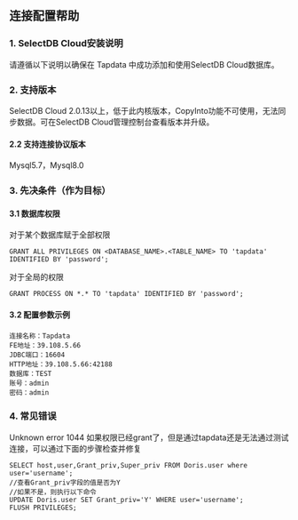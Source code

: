 ## **连接配置帮助**

### **1. SelectDB Cloud安装说明**

请遵循以下说明以确保在 Tapdata 中成功添加和使用SelectDB Cloud数据库。

### **2. 支持版本**
SelectDB Cloud 2.0.13以上，低于此内核版本，CopyInto功能不可使用，无法同步数据。可在SelectDB Cloud管理控制台查看版本并升级。
#### **2.2 支持连接协议版本**
Mysql5.7，Mysql8.0

###  **3. 先决条件（作为目标）**
#### **3.1 数据库权限**
对于某个数据库赋于全部权限
```
GRANT ALL PRIVILEGES ON <DATABASE_NAME>.<TABLE_NAME> TO 'tapdata' IDENTIFIED BY 'password';
```
对于全局的权限
```
GRANT PROCESS ON *.* TO 'tapdata' IDENTIFIED BY 'password';
```

#### **3.2 配置参数示例**
```
连接名称：Tapdata
FE地址：39.108.5.66
JDBC端口：16604
HTTP地址：39.108.5.66:42188
数据库：TEST
账号：admin
密码：admin
```
###  **4. 常见错误**

Unknown error 1044
如果权限已经grant了，但是通过tapdata还是无法通过测试连接，可以通过下面的步骤检查并修复
```
SELECT host,user,Grant_priv,Super_priv FROM Doris.user where user='username';
//查看Grant_priv字段的值是否为Y
//如果不是，则执行以下命令
UPDATE Doris.user SET Grant_priv='Y' WHERE user='username';
FLUSH PRIVILEGES;
```
